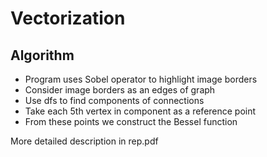# Vectorization
## Algorithm
- Program uses Sobel operator to highlight image borders
- Consider image borders as an edges of graph
- Use dfs to find components of connections
- Take each 5th vertex in component as a reference point
- From these points we construct the Bessel function

More detailed description in rep.pdf
